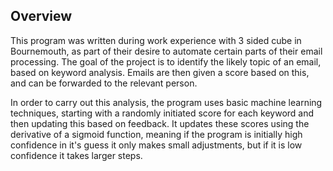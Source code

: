 ## Overview 

This program was written during work experience with 3 sided cube in Bournemouth, as 
part of their desire to automate certain parts of their email processing. The goal of 
the project is to identify the likely topic of an email, based on keyword analysis. 
Emails are then given a score based on this, and can be forwarded to the relevant 
person.

In order to carry out this analysis, the program uses basic machine learning techniques,
starting with a randomly initiated score for each keyword and then updating this based 
on feedback. It updates these scores using the derivative of a sigmoid function, meaning 
if the program is initially high confidence in it's guess it only makes small adjustments,
but if it is low confidence it takes larger steps. 
